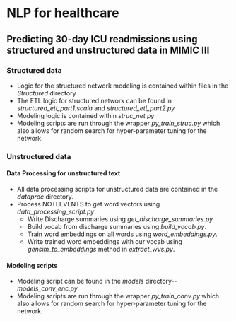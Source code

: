 # NLP for healthcare
## Predicting 30-day ICU readmissions using structured and unstructured data in MIMIC III
### Structured data
* Logic for the structured network modeling is contained within files in the *Structured* directory
* The ETL logic for structured network can be found in *structured_etl_part1.scala* and *structured_etl_part2.py*
* Modeling logic is contained within *struc_net.py*
* Modeling scripts are run through the wrapper *py_train_struc.py* which also allows for random search for hyper-parameter tuning for the network.

### Unstructured data
#### Data Processing for unstructured text
* All data processing scripts for unstructured data are contained in the *dataproc* directory.
* Process NOTEEVENTS to get word vectors using *data_processing_script.py*.
    * Write Discharge summaries using *get_discharge_summaries.py*
    * Build vocab from discharge summaries using *build_vocab.py*.
    * Train word embeddings on all words using *word_embeddings.py*.
    * Write trained word embeddings with our vocab using *gensim_to_embeddings* method in *extract_wvs.py*.

#### Modeling scripts
* Modeling script can be found in the *models* directory--*models_conv_enc.py*
* Modeling scripts are run through the wrapper *py_train_conv.py* which also allows for random search for hyper-parameter tuning for the network.
